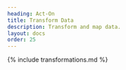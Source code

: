 ```yaml
---
heading: Act-On
title: Transform Data
description: Transform and map data.
layout: docs
order: 25
---
```


{% include transformations.md %}
